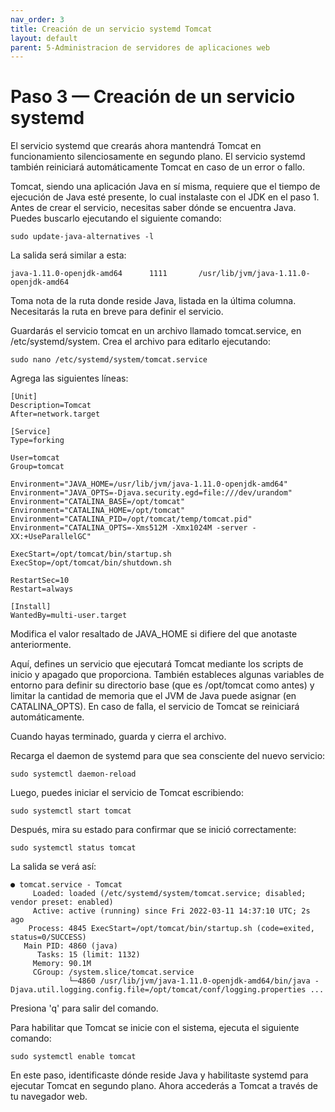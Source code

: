 ```yaml
---
nav_order: 3
title: Creación de un servicio systemd Tomcat
layout: default
parent: 5-Administracion de servidores de aplicaciones web
---
```


# Paso 3 — Creación de un servicio systemd

El servicio systemd que crearás ahora mantendrá Tomcat en funcionamiento silenciosamente en segundo plano. El servicio systemd también reiniciará automáticamente Tomcat en caso de un error o fallo.

Tomcat, siendo una aplicación Java en sí misma, requiere que el tiempo de ejecución de Java esté presente, lo cual instalaste con el JDK en el paso 1. Antes de crear el servicio, necesitas saber dónde se encuentra Java. Puedes buscarlo ejecutando el siguiente comando:

```
sudo update-java-alternatives -l
```

La salida será similar a esta:

```
java-1.11.0-openjdk-amd64      1111       /usr/lib/jvm/java-1.11.0-openjdk-amd64
```

Toma nota de la ruta donde reside Java, listada en la última columna. Necesitarás la ruta en breve para definir el servicio.

Guardarás el servicio tomcat en un archivo llamado tomcat.service, en /etc/systemd/system. Crea el archivo para editarlo ejecutando:

```
sudo nano /etc/systemd/system/tomcat.service
```

Agrega las siguientes líneas:

```
[Unit]
Description=Tomcat
After=network.target

[Service]
Type=forking

User=tomcat
Group=tomcat

Environment="JAVA_HOME=/usr/lib/jvm/java-1.11.0-openjdk-amd64"
Environment="JAVA_OPTS=-Djava.security.egd=file:///dev/urandom"
Environment="CATALINA_BASE=/opt/tomcat"
Environment="CATALINA_HOME=/opt/tomcat"
Environment="CATALINA_PID=/opt/tomcat/temp/tomcat.pid"
Environment="CATALINA_OPTS=-Xms512M -Xmx1024M -server -XX:+UseParallelGC"

ExecStart=/opt/tomcat/bin/startup.sh
ExecStop=/opt/tomcat/bin/shutdown.sh

RestartSec=10
Restart=always

[Install]
WantedBy=multi-user.target
```

Modifica el valor resaltado de JAVA_HOME si difiere del que anotaste anteriormente.

Aquí, defines un servicio que ejecutará Tomcat mediante los scripts de inicio y apagado que proporciona. También estableces algunas variables de entorno para definir su directorio base (que es /opt/tomcat como antes) y limitar la cantidad de memoria que el JVM de Java puede asignar (en CATALINA_OPTS). En caso de falla, el servicio de Tomcat se reiniciará automáticamente.

Cuando hayas terminado, guarda y cierra el archivo.

Recarga el daemon de systemd para que sea consciente del nuevo servicio:

```
sudo systemctl daemon-reload
```

Luego, puedes iniciar el servicio de Tomcat escribiendo:

```
sudo systemctl start tomcat
```

Después, mira su estado para confirmar que se inició correctamente:

```
sudo systemctl status tomcat
```

La salida se verá así:
```
● tomcat.service - Tomcat
     Loaded: loaded (/etc/systemd/system/tomcat.service; disabled; vendor preset: enabled)
     Active: active (running) since Fri 2022-03-11 14:37:10 UTC; 2s ago
    Process: 4845 ExecStart=/opt/tomcat/bin/startup.sh (code=exited, status=0/SUCCESS)
   Main PID: 4860 (java)
      Tasks: 15 (limit: 1132)
     Memory: 90.1M
     CGroup: /system.slice/tomcat.service
             └─4860 /usr/lib/jvm/java-1.11.0-openjdk-amd64/bin/java -Djava.util.logging.config.file=/opt/tomcat/conf/logging.properties ...
```

Presiona 'q' para salir del comando.

Para habilitar que Tomcat se inicie con el sistema, ejecuta el siguiente comando:

```
sudo systemctl enable tomcat
```

En este paso, identificaste dónde reside Java y habilitaste systemd para ejecutar Tomcat en segundo plano. Ahora accederás a Tomcat a través de tu navegador web.